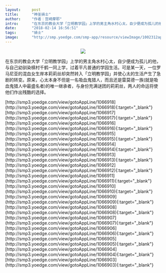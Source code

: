 ```yaml
---
layout:     post
title:      "神圣骑士"
author:     "作者：宫崎摩耶"
intro:      "在东京的教会大学「立明教学园」上学的男主角水村心太，自少便成为孤儿的他，与自己幼驯染槙村千鹤一同上学，过着平凡普通的学园生活。可是某一天，一位罗马尼亚的混血女生岸本莉莉丝却突然转入「立明教学园」并使心太的生活产生了急剧的转变。原来，心太本身不但是一名吸血鬼猎人，而且还是雷莫德一族(就是吸血鬼猎人中最盛名者)的唯一继承者，与身份充满谜团的莉莉丝，两人的命运将使他们作出残酷的选择。"
date:       "2018-02-14 16:56:51"
tags:       "骑士"
image:      "http://smp.yoedge.com/smp-app/resource/viewImage/1002312appline.png"
---
```

<div style="text-align: center">
<p><img src="http://smp.yoedge.com/smp-app/resource/viewImage/1002312appline.png"/></p>
</div>
<p class="post-meta">
<span>在东京的教会大学「立明教学园」上学的男主角水村心太，自少便成为孤儿的他，与自己幼驯染槙村千鹤一同上学，过着平凡普通的学园生活。可是某一天，一位罗马尼亚的混血女生岸本莉莉丝却突然转入「立明教学园」并使心太的生活产生了急剧的转变。原来，心太本身不但是一名吸血鬼猎人，而且还是雷莫德一族(就是吸血鬼猎人中最盛名者)的唯一继承者，与身份充满谜团的莉莉丝，两人的命运将使他们作出残酷的选择。</span>
</p>
[http://smp3.yoedge.com/view/gotoAppLine/1066918](http://smp3.yoedge.com/view/gotoAppLine/1066918){:target="_blank"}
[http://smp3.yoedge.com/view/gotoAppLine/1066917](http://smp3.yoedge.com/view/gotoAppLine/1066917){:target="_blank"}
[http://smp3.yoedge.com/view/gotoAppLine/1066916](http://smp3.yoedge.com/view/gotoAppLine/1066916){:target="_blank"}
[http://smp3.yoedge.com/view/gotoAppLine/1066915](http://smp3.yoedge.com/view/gotoAppLine/1066915){:target="_blank"}
[http://smp3.yoedge.com/view/gotoAppLine/1066914](http://smp3.yoedge.com/view/gotoAppLine/1066914){:target="_blank"}
[http://smp3.yoedge.com/view/gotoAppLine/1066913](http://smp3.yoedge.com/view/gotoAppLine/1066913){:target="_blank"}
[http://smp3.yoedge.com/view/gotoAppLine/1066912](http://smp3.yoedge.com/view/gotoAppLine/1066912){:target="_blank"}
[http://smp3.yoedge.com/view/gotoAppLine/1066911](http://smp3.yoedge.com/view/gotoAppLine/1066911){:target="_blank"}
[http://smp3.yoedge.com/view/gotoAppLine/1066910](http://smp3.yoedge.com/view/gotoAppLine/1066910){:target="_blank"}
[http://smp3.yoedge.com/view/gotoAppLine/1066909](http://smp3.yoedge.com/view/gotoAppLine/1066909){:target="_blank"}
[http://smp3.yoedge.com/view/gotoAppLine/1066908](http://smp3.yoedge.com/view/gotoAppLine/1066908){:target="_blank"}
[http://smp3.yoedge.com/view/gotoAppLine/1066907](http://smp3.yoedge.com/view/gotoAppLine/1066907){:target="_blank"}
[http://smp3.yoedge.com/view/gotoAppLine/1066906](http://smp3.yoedge.com/view/gotoAppLine/1066906){:target="_blank"}
[http://smp3.yoedge.com/view/gotoAppLine/1066905](http://smp3.yoedge.com/view/gotoAppLine/1066905){:target="_blank"}
[http://smp3.yoedge.com/view/gotoAppLine/1066904](http://smp3.yoedge.com/view/gotoAppLine/1066904){:target="_blank"}
[http://smp3.yoedge.com/view/gotoAppLine/1066903](http://smp3.yoedge.com/view/gotoAppLine/1066903){:target="_blank"}


